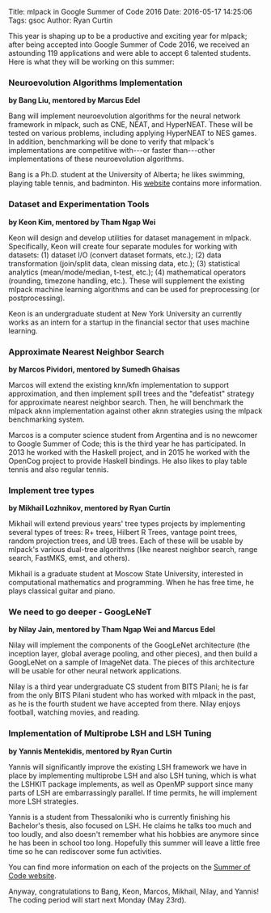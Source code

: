 Title: mlpack in Google Summer of Code 2016
Date: 2016-05-17 14:25:06
Tags: gsoc
Author: Ryan Curtin

This year is shaping up to be a productive and exciting year for mlpack; after
being accepted into Google Summer of Code 2016, we received an astounding 119
applications and were able to accept 6 talented students.  Here is what they
will be working on this summer:

### Neuroevolution Algorithms Implementation
**by Bang Liu, mentored by Marcus Edel**

Bang will implement neuroevolution algorithms for the neural network framework
in mlpack, such as CNE, NEAT, and HyperNEAT.  These will be tested on various
problems, including applying HyperNEAT to NES games.  In addition, benchmarking
will be done to verify that mlpack's implementations are competitive with---or
faster than---other implementations of these neuroevolution algorithms.

Bang is a Ph.D. student at the University of Alberta; he likes swimming, playing
table tennis, and badminton.  His [website](http://www.ualberta.ca/~bang3/)
contains more information.

### Dataset and Experimentation Tools
**by Keon Kim, mentored by Tham Ngap Wei**

Keon will design and develop utilities for dataset management in
mlpack.  Specifically, Keon will create four separate modules for
working with datasets: (1) dataset I/O (convert dataset formats, etc.);
(2) data transformation (join/split data, clean missing data, etc.); (3)
statistical analytics (mean/mode/median, t-test, etc.); (4) mathematical
operators (rounding, timezone handling, etc.).  These will supplement
the existing mlpack machine learning algorithms and can be used for
preprocessing (or postprocessing).

Keon is an undergraduate student at New York University an currently works as an
intern for a startup in the financial sector that uses machine learning.

### Approximate Nearest Neighbor Search
**by Marcos Pividori, mentored by Sumedh Ghaisas**

Marcos will extend the existing knn/kfn implementation to support
approximation, and then implement spill trees and the "defeatist"
strategy for approximate nearest neighbor search.  Then, he will
benchmark the mlpack aknn implementation against other aknn strategies
using the mlpack benchmarking system.

Marcos is a computer science student from Argentina and is no newcomer to Google
Summer of Code; this is the third year he has participated.  In 2013 he worked
with the Haskell project, and in 2015 he worked with the OpenCog project to
provide Haskell bindings.  He also likes to play table tennis and also regular
tennis.

### Implement tree types
**by Mikhail Lozhnikov, mentored by Ryan Curtin**

Mikhail will extend previous years' tree types projects by
implementing several types of trees: R+ trees, Hilbert R Trees, vantage
point trees, random projection trees, and UB trees.  Each of these will
be usable by mlpack's various dual-tree algorithms (like nearest
neighbor search, range search, FastMKS, emst, and others).

Mikhail is a graduate student at Moscow State University, interested in
computational mathematics and programming.  When he has free time, he plays
classical guitar and piano.

### We need to go deeper - GoogLeNeT
**by Nilay Jain, mentored by Tham Ngap Wei and Marcus Edel**

Nilay will implement the components of the GoogLeNet architecture (the
inception layer, global average pooling, and other pieces), and then
build a GoogLeNet on a sample of ImageNet data.  The pieces of this
architecture will be usable for other neural network applications.

Nilay is a third year undergraduate CS student from BITS Pilani; he is far from
the only BITS Pilani student who has worked with mlpack in the past, as he is
the fourth student we have accepted from there.  Nilay enjoys football, watching
movies, and reading.

### Implementation of Multiprobe LSH and LSH Tuning
**by Yannis Mentekidis, mentored by Ryan Curtin**

Yannis will significantly improve the existing LSH framework we have
in place by implementing multiprobe LSH and also LSH tuning, which is
what the LSHKIT package implements, as well as OpenMP support since many
parts of LSH are embarrassingly parallel.  If time permits, he will
implement more LSH strategies.

Yannis is a student from Thessaloniki who is currently finishing his Bachelor's
thesis, also focused on LSH.  He claims he talks too much and too loudly, and
also doesn't remember what his hobbies are anymore since he has been in school
too long.  Hopefully this summer will leave a little free time so he can
rediscover some fun activities.

You can find more information on each of the projects on the
[Summer of Code
website](http://summerofcode.withgoogle.com/organizations/5376684740050944/).

Anyway, congratulations to Bang, Keon, Marcos, Mikhail, Nilay, and
Yannis!  The coding period will start next Monday (May 23rd).
